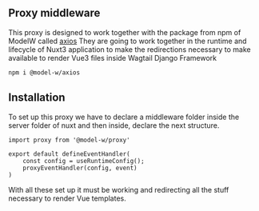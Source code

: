## Proxy middleware

This proxy is designed to work together with the package from npm of ModelW called [axios](https://www.npmjs.com/package/@model-w/axios)
They are going to work together in the runtime and lifecycle of Nuxt3 application to make the redirections necessary to make available to render
Vue3 files inside Wagtail Django Framework

```bash
npm i @model-w/axios
```

## Installation
To set up this proxy we have to declare a middleware folder inside the server folder of nuxt and then inside,
declare the next structure.
```vue
import proxy from '@model-w/proxy'

export default defineEventHandler(
    const config = useRuntimeConfig();
    proxyEventHandler(config, event)
)

```

With all these set up it must be working and redirecting all the stuff necessary to render Vue templates.
